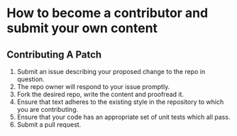 # How to become a contributor and submit your own content

## Contributing A Patch

1. Submit an issue describing your proposed change to the repo in question.
1. The repo owner will respond to your issue promptly.
1. Fork the desired repo, write the content and proofread it.
1. Ensure that text adheres to the existing style in the repository to which you are contributing.
1. Ensure that your code has an appropriate set of unit tests which all pass.
1. Submit a pull request.
